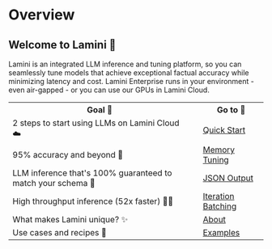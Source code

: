 # Overview
## Welcome to Lamini 🦙

Lamini is an integrated LLM inference and tuning platform, so you can seamlessly tune models that achieve exceptional factual accuracy while minimizing latency and cost. Lamini Enterprise runs in your environment - even air-gapped - or you can use our GPUs in Lamini Cloud.

<table>
  <tr>
    <th>Goal 🏁</th>
    <th></th>
    <th>Go to 🔗</th>
  </tr>
  <tr onclick="location.href='/inference/quick_start'">
    <td>2 steps to start using LLMs on Lamini Cloud ☁️</td>
    <td></td>
    <td><a href="/inference/quick_start">Quick Start</a></td>
  </tr>
  <tr onclick="location.href='/tuning/memory_tuning/'">
    <td>95% accuracy and beyond 🧠</td>
    <td></td>
    <td><a href="/tuning/memory_tuning/">Memory Tuning</a></td>
  </tr>
  <tr onclick="location.href='/inference/json_output/'">
    <td>LLM inference that's 100% guaranteed to match your schema 💯</td>
    <td></td>
    <td><a href="/inference/json_output/">JSON Output</a></td>
  </tr>
  <tr onclick="location.href='/inference/batching/'">
    <td>High throughput inference (52x faster) 🏃💨</td>
    <td></td>
    <td><a href="/inference/batching/">Iteration Batching</a></td>
  </tr>
  <tr onclick="location.href='/about'">
    <td>What makes Lamini unique? ✨</td>
    <td></td>
    <td><a href="/about">About</a></td>
  </tr>
  <tr onclick="location.href='https://github.com/lamini-ai/lamini-examples/';">
    <td>Use cases and recipes 🥘</td>
    <td></td>
    <td><a href="https://github.com/lamini-ai/lamini-examples/">Examples</a></td>
  </tr>
</table>
